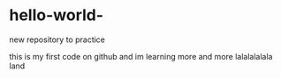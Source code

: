 
# hello-world-
new repository to practice 

this is my first code on github and im learning more and more 
lalalalalala land 
